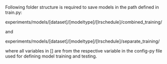 Following folder structure is required to save models in the path defined in train.py:

experiments/models/[dataset]/[modeltype]/[lrschedule]/combined_training/

and

experiments/models/[dataset]/[modeltype]/[lrschedule]/separate_training/

where all variables in [] are from the respective variable in the config-py file used for defining model training and testing.

